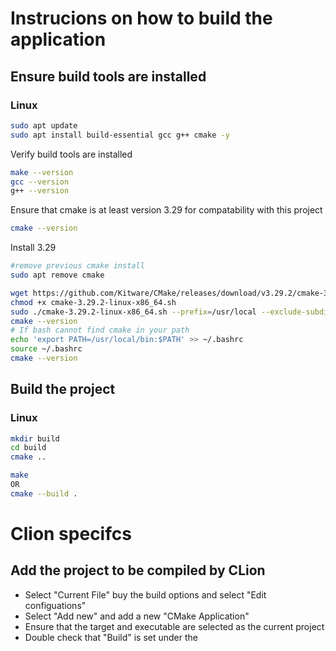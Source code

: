 # Instrucions on how to build the application

## Ensure build tools are installed

### Linux
```bash
sudo apt update
sudo apt install build-essential gcc g++ cmake -y
```
Verify build tools are installed
```bash
make --version
gcc --version
g++ --version
```

Ensure that cmake is at least version 3.29 for compatability with this project
```bash
cmake --version
```

Install 3.29
```bash
#remove previous cmake install
sudo apt remove cmake

wget https://github.com/Kitware/CMake/releases/download/v3.29.2/cmake-3.29.2-linux-x86_64.sh
chmod +x cmake-3.29.2-linux-x86_64.sh
sudo ./cmake-3.29.2-linux-x86_64.sh --prefix=/usr/local --exclude-subdir
cmake --version
# If bash cannot find cmake in your path
echo 'export PATH=/usr/local/bin:$PATH' >> ~/.bashrc
source ~/.bashrc
cmake --version
```


## Build the project

### Linux
```bash
mkdir build
cd build
cmake ..

make
OR
cmake --build .
```

# Clion specifcs

## Add the project to be compiled by CLion
- Select "Current File" buy the build options and select "Edit configuations"
- Select "Add new" and add a new "CMake Application"
- Ensure that the target and executable are selected as the current project
- Double check that "Build" is set under the 
